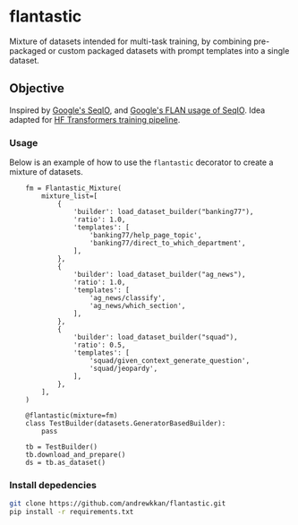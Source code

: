 # flantastic
Mixture of datasets intended for multi-task training, by combining pre-packaged or custom packaged datasets with prompt templates into a single dataset.

## Objective
Inspired by [Google's SeqIO](https://github.com/google/seqio), and [Google's FLAN usage of SeqIO](https://github.com/google-research/FLAN/tree/main/flan/v2).
Idea adapted for [HF Transformers training pipeline](https://github.com/huggingface/transformers/tree/main/src/transformers).

### Usage
Below is an example of how to use the `flantastic` decorator to create a mixture of datasets.
```
    fm = Flantastic_Mixture(
        mixture_list=[
            {
                'builder': load_dataset_builder("banking77"),
                'ratio': 1.0,
                'templates': [
                    'banking77/help_page_topic',
                    'banking77/direct_to_which_department',
                ],
            },
            {
                'builder': load_dataset_builder("ag_news"),
                'ratio': 1.0,
                'templates': [
                    'ag_news/classify',
                    'ag_news/which_section',
                ],
            },
            {
                'builder': load_dataset_builder("squad"),
                'ratio': 0.5,
                'templates': [
                    'squad/given_context_generate_question',
                    'squad/jeopardy',
                ],
            },
        ],
    )

    @flantastic(mixture=fm)
    class TestBuilder(datasets.GeneratorBasedBuilder):
        pass

    tb = TestBuilder()
    tb.download_and_prepare()
    ds = tb.as_dataset()
```

### Install depedencies
```bash
git clone https://github.com/andrewkkan/flantastic.git
pip install -r requirements.txt
```




